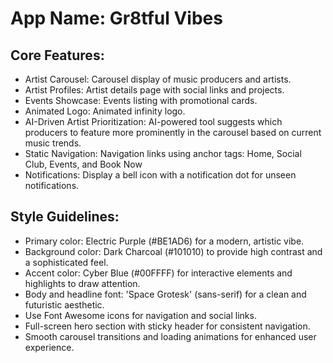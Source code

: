 # **App Name**: Gr8tful Vibes

## Core Features:

- Artist Carousel: Carousel display of music producers and artists.
- Artist Profiles: Artist details page with social links and projects.
- Events Showcase: Events listing with promotional cards.
- Animated Logo: Animated infinity logo.
- AI-Driven Artist Prioritization: AI-powered tool suggests which producers to feature more prominently in the carousel based on current music trends.
- Static Navigation: Navigation links using anchor tags: Home, Social Club, Events, and Book Now
- Notifications: Display a bell icon with a notification dot for unseen notifications.

## Style Guidelines:

- Primary color: Electric Purple (#BE1AD6) for a modern, artistic vibe.
- Background color: Dark Charcoal (#101010) to provide high contrast and a sophisticated feel.
- Accent color: Cyber Blue (#00FFFF) for interactive elements and highlights to draw attention.
- Body and headline font: 'Space Grotesk' (sans-serif) for a clean and futuristic aesthetic.
- Use Font Awesome icons for navigation and social links.
- Full-screen hero section with sticky header for consistent navigation.
- Smooth carousel transitions and loading animations for enhanced user experience.